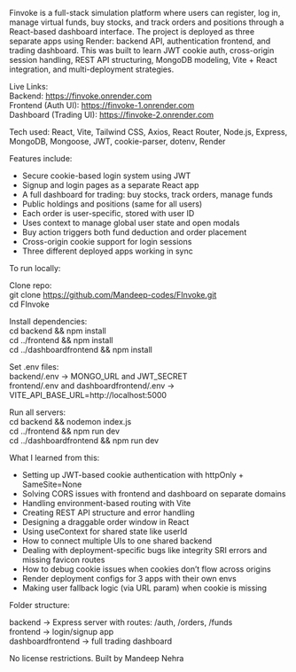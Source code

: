 Finvoke is a full-stack simulation platform where users can register, log in, manage virtual funds, buy stocks, and track orders and positions through a React-based dashboard interface.
The project is deployed as three separate apps using Render: backend API, authentication frontend, and trading dashboard.
This was built to learn JWT cookie auth, cross-origin session handling, REST API structuring, MongoDB modeling, Vite + React integration, and multi-deployment strategies.

Live Links:  
Backend: https://finvoke.onrender.com  
Frontend (Auth UI): https://finvoke-1.onrender.com  
Dashboard (Trading UI): https://finvoke-2.onrender.com

Tech used: React, Vite, Tailwind CSS, Axios, React Router, Node.js, Express, MongoDB, Mongoose, JWT, cookie-parser, dotenv, Render

Features include:  
- Secure cookie-based login system using JWT  
- Signup and login pages as a separate React app  
- A full dashboard for trading: buy stocks, track orders, manage funds  
- Public holdings and positions (same for all users)  
- Each order is user-specific, stored with user ID  
- Uses context to manage global user state and open modals  
- Buy action triggers both fund deduction and order placement  
- Cross-origin cookie support for login sessions  
- Three different deployed apps working in sync  

To run locally:

Clone repo:  
git clone https://github.com/Mandeep-codes/FInvoke.git  
cd FInvoke

Install dependencies:  
cd backend && npm install  
cd ../frontend && npm install  
cd ../dashboardfrontend && npm install

Set .env files:  
backend/.env → MONGO_URL and JWT_SECRET  
frontend/.env and dashboardfrontend/.env → VITE_API_BASE_URL=http://localhost:5000

Run all servers:  
cd backend && nodemon index.js  
cd ../frontend && npm run dev  
cd ../dashboardfrontend && npm run dev

What I learned from this:  
- Setting up JWT-based cookie authentication with httpOnly + SameSite=None  
- Solving CORS issues with frontend and dashboard on separate domains  
- Handling environment-based routing with Vite  
- Creating REST API structure and error handling  
- Designing a draggable order window in React  
- Using useContext for shared state like userId  
- How to connect multiple UIs to one shared backend  
- Dealing with deployment-specific bugs like integrity SRI errors and missing favicon routes  
- How to debug cookie issues when cookies don’t flow across origins  
- Render deployment configs for 3 apps with their own envs  
- Making user fallback logic (via URL param) when cookie is missing  

Folder structure:

backend → Express server with routes: /auth, /orders, /funds  
frontend → login/signup app  
dashboardfrontend → full trading dashboard

No license restrictions.
Built by Mandeep Nehra
